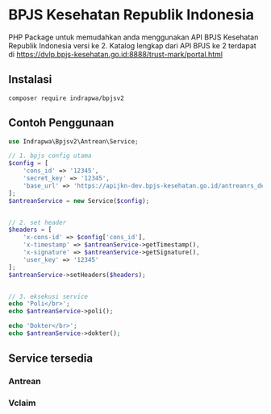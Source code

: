 # BPJS Kesehatan Republik Indonesia
PHP Package untuk memudahkan anda menggunakan API BPJS Kesehatan Republik Indonesia versi ke 2. Katalog lengkap dari API BPJS ke 2 terdapat di https://dvlp.bpjs-kesehatan.go.id:8888/trust-mark/portal.html

## Instalasi
`composer require indrapwa/bpjsv2`

## Contoh Penggunaan
```php
use Indrapwa\Bpjsv2\Antrean\Service;

// 1. bpjs config utama
$config = [
    'cons_id' => '12345',
    'secret_key' => '12345',
    'base_url' => 'https://apijkn-dev.bpjs-kesehatan.go.id/antreanrs_dev',
];
$antreanService = new Service($config);


// 2. set header
$headers = [
    'x-cons-id' => $config['cons_id'],
    'x-timestamp' => $antreanService->getTimestamp(),
    'x-signature' => $antreanService->getSignature(),
    'user_key' => '12345'
];
$antreanService->setHeaders($headers);


// 3. eksekusi service
echo 'Poli</br>';
echo $antreanService->poli();

echo 'Dokter</br>';
echo $antreanService->dokter();
```

## Service tersedia
### Antrean
### Vclaim